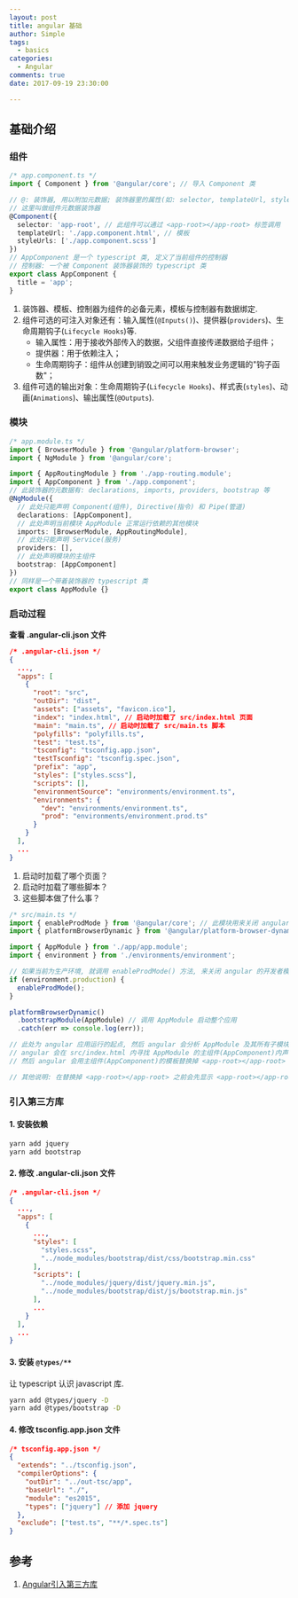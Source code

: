 ```yaml
---
layout: post
title: angular 基础
author: Simple
tags:
  - basics
categories:
  - Angular
comments: true
date: 2017-09-19 23:30:00

---
```


## 基础介绍

### 组件

``` typescript
/* app.component.ts */
import { Component } from '@angular/core'; // 导入 Component 类

// @: 装饰器, 用以附加元数据; 装饰器里的属性(如: selector, templateUrl, styleUrls 等)就叫做元数据
// 这里叫做组件元数据装饰器
@Component({
  selector: 'app-root', // 此组件可以通过 <app-root></app-root> 标签调用
  templateUrl: './app.component.html', // 模板
  styleUrls: ['./app.component.scss']
})
// AppComponent 是一个 typescript 类, 定义了当前组件的控制器
// 控制器: 一个被 Component 装饰器装饰的 typescript 类
export class AppComponent {
  title = 'app';
}
```

1. 装饰器、模板、控制器为组件的必备元素，模板与控制器有数据绑定.
2. 组件可选的可注入对象还有：输入属性(`@Inputs()`)、提供器(`providers`)、生命周期钩子(`Lifecycle Hooks`)等.
   - 输入属性：用于接收外部传入的数据，父组件直接传递数据给子组件；
   - 提供器：用于依赖注入；
   - 生命周期钩子：组件从创建到销毁之间可以用来触发业务逻辑的"钩子函数"；
3. 组件可选的输出对象：生命周期钩子(`Lifecycle Hooks`)、样式表(`styles`)、动画(`Animations`)、输出属性(`@Outputs`).

### 模块

``` typescript
/* app.module.ts */
import { BrowserModule } from '@angular/platform-browser';
import { NgModule } from '@angular/core';

import { AppRoutingModule } from './app-routing.module';
import { AppComponent } from './app.component';
// 此装饰器的元数据有: declarations, imports, providers, bootstrap 等
@NgModule({
  // 此处只能声明 Component(组件), Directive(指令) 和 Pipe(管道)
  declarations: [AppComponent],
  // 此处声明当前模块 AppModule 正常运行依赖的其他模块
  imports: [BrowserModule, AppRoutingModule],
  // 此处只能声明 Service(服务)
  providers: [],
  // 此处声明模块的主组件
  bootstrap: [AppComponent]
})
// 同样是一个带着装饰器的 typescript 类
export class AppModule {}
```

### 启动过程

**查看 .angular-cli.json 文件**

``` json
/* .angular-cli.json */
{
  ...,
  "apps": [
    {
      "root": "src",
      "outDir": "dist",
      "assets": ["assets", "favicon.ico"],
      "index": "index.html", // 启动时加载了 src/index.html 页面
      "main": "main.ts", // 启动时加载了 src/main.ts 脚本
      "polyfills": "polyfills.ts",
      "test": "test.ts",
      "tsconfig": "tsconfig.app.json",
      "testTsconfig": "tsconfig.spec.json",
      "prefix": "app",
      "styles": ["styles.scss"],
      "scripts": [],
      "environmentSource": "environments/environment.ts",
      "environments": {
        "dev": "environments/environment.ts",
        "prod": "environments/environment.prod.ts"
      }
    }
  ],
  ...
}
```

1. 启动时加载了哪个页面？
2. 启动时加载了哪些脚本？
3. 这些脚本做了什么事？

``` typescript
/* src/main.ts */
import { enableProdMode } from '@angular/core'; // 此模块用来关闭 angular 的开发者模式
import { platformBrowserDynamic } from '@angular/platform-browser-dynamic'; // 此模块告诉 angular 使用哪个模块来启动整个应用

import { AppModule } from './app/app.module';
import { environment } from './environments/environment';

// 如果当前为生产环境, 就调用 enableProdMode() 方法, 来关闭 angular 的开发者模式
if (environment.production) {
  enableProdMode();
}

platformBrowserDynamic()
  .bootstrapModule(AppModule) // 调用 AppModule 启动整个应用
  .catch(err => console.log(err));

// 此处为 angular 应用运行的起点, 然后 angular 会分析 AppModule 及其所有子模块的所有依赖, 当加载完这些依赖后,
// angular 会在 src/index.html 内寻找 AppModule 的主组件(AppComponent)内声明的 selector 标签, 一般为 <app-root></app-root>,
// 然后 angular 会用主组件(AppComponent)的模板替换掉 <app-root></app-root> 的内容.

// 其他说明: 在替换掉 <app-root></app-root> 之前会先显示 <app-root></app-root> 标签内的内容.
```

### 引入第三方库

#### 1. 安装依赖

``` bash
yarn add jquery
yarn add bootstrap
```

#### 2. 修改 .angular-cli.json 文件

``` json
/* .angular-cli.json */
{
  ...,
  "apps": [
    {
      ...,
      "styles": [
        "styles.scss",
        "../node_modules/bootstrap/dist/css/bootstrap.min.css"
      ],
      "scripts": [
        "../node_modules/jquery/dist/jquery.min.js",
        "../node_modules/bootstrap/dist/js/bootstrap.min.js"
      ],
      ...
    }
  ],
  ...
}
```

#### 3. 安装 `@types/**`

让 typescript 认识 javascript 库.

``` bash
yarn add @types/jquery -D
yarn add @types/bootstrap -D
```

#### 4. 修改 tsconfig.app.json 文件

``` json
/* tsconfig.app.json */
{
  "extends": "../tsconfig.json",
  "compilerOptions": {
    "outDir": "../out-tsc/app",
    "baseUrl": "./",
    "module": "es2015",
    "types": ["jquery"] // 添加 jquery
  },
  "exclude": ["test.ts", "**/*.spec.ts"]
}
```



## 参考

1. [Angular引入第三方库](http://blog.csdn.net/yuzhiqiang_1993/article/details/71215232)

